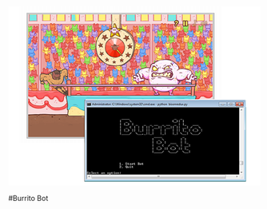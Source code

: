 <p align="center">
	<img src="https://github.com/Audionautics/Burrito-Bot/blob/master/doc_images/bot_img.png?raw=true"/>
</p> 

#Burrito Bot

